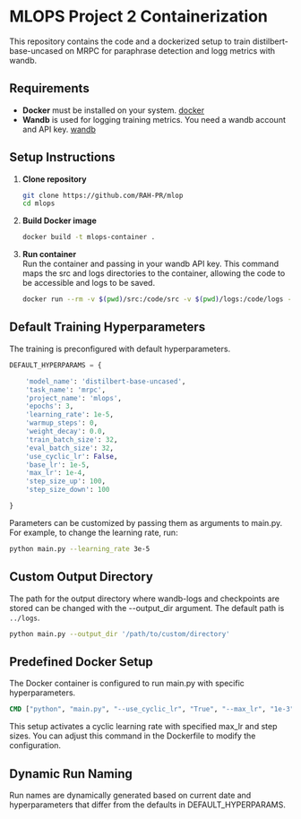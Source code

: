 # MLOPS Project 2 Containerization

This repository contains the code and a dockerized setup to train distilbert-base-uncased on MRPC for paraphrase detection and logg metrics with wandb.

## Requirements

- **Docker** must be installed on your system. [docker](https://www.docker.com)
- **Wandb** is used for logging training metrics. You need a wandb account and API key. [wandb](https://wandb.ai/home)

## Setup Instructions

1. **Clone repository**

   ```bash
   git clone https://github.com/RAH-PR/mlop
   cd mlops  
   ```

2. **Build Docker image**  

   ```bash
   docker build -t mlops-container .
   ```

3. **Run container**  
Run the container and passing in your wandb API key. This command maps the src and logs directories to the container, allowing the code to be accessible and logs to be saved.

   ```bash
   docker run --rm -v $(pwd)/src:/code/src -v $(pwd)/logs:/code/logs -e WANDB_API_KEY=<YOUR_API_KEY> mlops-container
   ```

## Default Training Hyperparameters

The training is preconfigured with default hyperparameters.

```python
DEFAULT_HYPERPARAMS = {

    'model_name': 'distilbert-base-uncased',
    'task_name': 'mrpc',
    'project_name': 'mlops',
    'epochs': 3,
    'learning_rate': 1e-5,
    'warmup_steps': 0,
    'weight_decay': 0.0,
    'train_batch_size': 32,
    'eval_batch_size': 32,
    'use_cyclic_lr': False,
    'base_lr': 1e-5,
    'max_lr': 1e-4,
    'step_size_up': 100,
    'step_size_down': 100

}
```

Parameters can be customized by passing them as arguments to main.py. For example, to change the learning rate, run:

```bash
python main.py --learning_rate 3e-5
```

## Custom Output Directory

The path for the output directory where wandb-logs and checkpoints are stored can be changed with the --output_dir argument. The default path is `../logs`.

```bash
python main.py --output_dir '/path/to/custom/directory'
```

## Predefined Docker Setup

The Docker container is configured to run main.py with specific hyperparameters.

```dockerfile
CMD ["python", "main.py", "--use_cyclic_lr", "True", "--max_lr", "1e-3", "--step_size_up", "100_000", "--step_size_down", "100_000"]
```

This setup activates a cyclic learning rate with specified max_lr and step sizes. You can adjust this command in the Dockerfile to modify the configuration.

## Dynamic Run Naming

Run names are dynamically generated based on current date and hyperparameters that differ from the defaults in DEFAULT_HYPERPARAMS.

